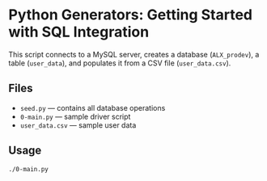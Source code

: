 # Python Generators: Getting Started with SQL Integration

This script connects to a MySQL server, creates a database (`ALX_prodev`), a table (`user_data`), and populates it from a CSV file (`user_data.csv`).

## Files
- `seed.py` — contains all database operations
- `0-main.py` — sample driver script
- `user_data.csv` — sample user data

## Usage
```bash
./0-main.py
